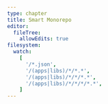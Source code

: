 ```yaml
---
type: chapter
title: Smart Monorepo
editor:
  fileTree:
    allowEdits: true
filesystem:
  watch:
    [
      '/*.json',
      '/(apps|libs)/*/*.*',
      '/(apps|libs)/*/*/*.*',
      '/(apps|libs)/*/*/*/*.*',
    ]
---
```

